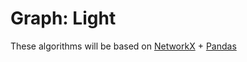 # Graph: Light
These algorithms will be based on [NetworkX](https://networkx.org/) + [Pandas](https://pandas.pydata.org/) 